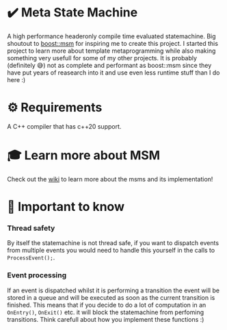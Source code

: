 # ✔️ Meta State Machine
A high performance headeronly compile time evaluated statemachine.
Big shoutout to [boost::msm](https://www.boost.org/doc/libs/1_86_0/libs/msm/doc/HTML/index.html) for inspiring me to create this project.
I started this project to learn more about template metaprogramming while also making something very usefull for some of my other projects.
It is probably (definitely :sweat_smile:) not as complete and performant as boost::msm since they have put years of reasearch into it and use even less runtime stuff than I do here :)

# ⚙️ Requirements
A C++ compiler that has c++20 support.

# 🎓 Learn more about MSM
Check out the [wiki](https://github.com/K1ngmar/MSM/wiki) to learn more about the msms and its implementation!

# 🤯 Important to know

### Thread safety
By itself the statemachine is not thread safe, if you want to dispatch events from multiple events you would need to handle this yourself in the calls to `ProcessEvent();`.

### Event processing
If an event is dispatched whilst it is performing a transition the event will be stored in a queue and will be executed as soon as the current transition is finished. This means that if you decide to do a lot of computation in an `OnEntry()`, `OnExit()` etc. it will block the statemachine from perfoming transitions. Think carefull about how you implement these functions :)
